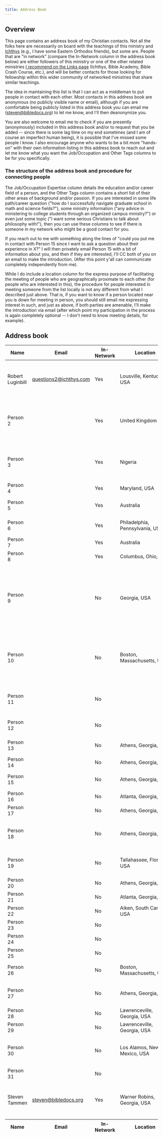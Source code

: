 ```yaml
---
title: Address Book
---
```


## Overview

This page contains an address book of my Christian contacts. Not all the folks here are necessarily on board with the teachings of this ministry and [Ichthys](https://ichthys.com/) (e.g., I have some Eastern Orthodox friends), but some are. People that are "in network" (compare the In-Network column in the address book below) are either followers of this ministry or one of the other related ministries [I recommend on the Links page](/links/#links-to-other-teaching-ministries-teachers) (Ichthys, Bible Academy, Bible Crash Course, etc.), and will be better contacts for those looking for fellowship within this wider community of networked ministries that share similar teachings.

The idea in maintaining this list is that I can act as a middleman to put people in contact with each other. Most contacts in this address book are anonymous (no publicly visible name or email), although if you are comfortable being publicly listed in this address book you can email me ([steven@bibledocs.org](mailto:steven@bibledocs.org)) to let me know, and I'll then deanonymize you.

You are also welcome to email me to check if you are presently (anonymously) included in this address book and/or to request that you be added -- since there is some lag time on my end sometimes (and I am of course an imperfect human being), it is possible that I've missed some people I know. I also encourage anyone who wants to be a bit more "hands-on" with their own information listing in this address book to reach out and let me know what you want the Job/Occupation and Other Tags columns to be for you specifically.

### The structure of the address book and procedure for connecting people

The Job/Occupation Expertise column details the education and/or career field of a person, and the Other Tags column contains a short list of their other areas of background and/or passion. If you are interested in some life path/career question ("how do I successfully navigate graduate school in math and science fields?"), some ministry information ("any advice in ministering to college students through an organized campus ministry?") or even just some topic ("I want some serious Christians to talk about philosophy with!"), then you can use these columns to see if there is someone in my network who might be a good contact for you.

If you reach out to me with something along the lines of "could you put me in contact with Person 15 since I want to ask a question about their experience in X?" I will then privately email Person 15 with a bit of information about you, and then if they are interested, I'll CC both of you on an email to make the introduction. (After this point y'all can communicate completely independently from me).

While I do include a location column for the express purpose of facilitating the meeting of people who are geographically proximate to each other (for people who are interested in this), the procedure for people interested in meeting someone from the list locally is not any different from what I described just above. That is, if you want to know if a person located near you is down for meeting in person, you should still email me expressing interest in such, and just as above, if both parties are amenable, I'll make the introduction via email (after which point my participation in the process is again completely optional -- I don't need to know meeting details, for example).

## Address book

<link rel="stylesheet" type="text/css" href="https://cdn.datatables.net/1.10.22/css/jquery.dataTables.min.css">
<link rel="stylesheet" type="text/css" href="https://cdn.datatables.net/fixedheader/3.1.7/css/fixedHeader.dataTables.min.css">

<style>
thead input {
  width: 100%;
  color: initial;
  font: initial;
}
</style>

<table id="example" class="display" style="width:100%">

<thead><tr><th>Name</th><th>Email</th><th>In-Network</th><th>Location</th><th>Job/Occupation Expertise</th><th>Other Tags</th></tr></thead>

<tr><td>Robert Luginbill</td><td><a href="mailto:questions2@ichthys.com">questions2@ichthys.com</a></td><td>Yes</td><td>Lousville, Kentucky, USA</td><td>Classics academia, academia more generally</td><td>Most qualified Bible teacher I know, academic and technical expertise</td></tr>
<tr><td>Person 2</td><td> </td><td>Yes</td><td>United Kingdom</td><td>Self-employment</td><td>Living minimalistic life, academic preparation, Catholicism (ex-Caltholic perspective)</td></tr>
<tr><td>Person 3</td><td> </td><td>Yes</td><td>Nigeria</td><td>Physics</td><td>Growing up and living in a foreign country with harsher circumstances than America</td></tr>
<tr><td>Person 4</td><td> </td><td>Yes</td><td>Maryland, USA</td><td>Welding</td><td></td></tr>
<tr><td>Person 5</td><td> </td><td>Yes</td><td>Australia</td><td></td><td>Mormonism (ex-Mormon perspective)</td></tr>
<tr><td>Person 6</td><td> </td><td>Yes</td><td>Philadelphia, Pennsylvania, USA</td><td>Self-employment</td><td>Setting up one's own business</td></tr>
<tr><td>Person 7</td><td> </td><td>Yes</td><td>Australia</td><td>Architectural design</td><td></td></tr>
<tr><td>Person 8</td><td> </td><td>Yes</td><td>Columbus, Ohio, USA</td><td>Art school, sales positions</td><td></td></tr>
<tr><td>Person 9</td><td> </td><td>No</td><td>Georgia, USA</td><td>Air Force Linguist, working for Air Force</td><td>Value of education, eschewing normal path in life, German, Korean, having an internationally-minded perspective as an American</td></tr>
<tr><td>Person 10</td><td> </td><td>No</td><td>Boston, Massachusetts, USA</td><td></td><td>Eastern Orthodoxy, perspective of a Protestant who converted to Eastern Orthodoxy, Church fathers</td></tr>
<tr><td>Person 11</td><td> </td><td>No</td><td></td><td></td><td>French (religious) history, french culture, Iranian culture, Farsi</td></tr>
<tr><td>Person 12</td><td> </td><td>No</td><td></td><td></td><td>Living a life of service, deacon role</td></tr>
<tr><td>Person 13</td><td> </td><td>No</td><td>Athens, Georgia, USA</td><td></td><td>Living a life of service, deacon role</td></tr>
<tr><td>Person 14</td><td> </td><td>No</td><td>Athens, Georgia, USA</td><td></td><td>Elder role in local church</td></tr>
<tr><td>Person 15</td><td> </td><td>No</td><td>Athens, Georgia, USA</td><td></td><td>Art and culture (C.S. Lewis, etc.)</td></tr>
<tr><td>Person 16</td><td> </td><td>No</td><td>Atlanta, Georgia, USA</td><td>IBM</td><td>Mission work, Scotland</td></tr>
<tr><td>Person 17</td><td> </td><td>No</td><td>Athens, Georgia, USA</td><td>Philosophy academia</td><td>Philosophy</td></tr>
<tr><td>Person 18</td><td> </td><td>No</td><td>Athens, Georgia, USA</td><td>Linguistics, Hebrew</td><td>Perspective of a Protestant who converted to Eastern Orthodoxy</td></tr>
<tr><td>Person 19</td><td> </td><td>No</td><td>Tallahassee, Florida, USA</td><td></td><td>College campus ministry (RUF in particular)</td></tr>
<tr><td>Person 20</td><td> </td><td>No</td><td>Athens, Georgia, USA</td><td>Classics, math, Chinese</td><td></td></tr>
<tr><td>Person 21</td><td> </td><td>No</td><td>Atlanta, Georgia, USA</td><td>Computer science</td><td></td></tr>
<tr><td>Person 22</td><td> </td><td>No</td><td>Aiken, South Carolina, USA</td><td>Mechanical engineering</td><td></td></tr>
<tr><td>Person 23</td><td> </td><td>No</td><td></td><td>Architecture, civil engineering</td><td></td></tr>
<tr><td>Person 24</td><td> </td><td>No</td><td></td><td>Aerospace engineering</td><td></td></tr>
<tr><td>Person 25</td><td> </td><td>No</td><td></td><td>Industrial engineering</td><td></td></tr>
<tr><td>Person 26</td><td> </td><td>No</td><td>Boston, Massachusetts, USA</td><td>Math academia, academia more generally</td><td></td></tr>
<tr><td>Person 27</td><td> </td><td>No</td><td>Athens, Georgia, USA</td><td>Russian language, Russian literature, Piano</td><td>Philosophy</td></tr>
<tr><td>Person 28</td><td> </td><td>No</td><td>Lawrenceville, Georgia, USA</td><td>Experimental physics</td><td></td></tr>
<tr><td>Person 29</td><td> </td><td>No</td><td>Lawrenceville, Georgia, USA</td><td>Electrical engineering</td><td></td></tr>
<tr><td>Person 30</td><td> </td><td>No</td><td>Los Alamos, New Mexico, USA</td><td></td><td>The perspective that comes with age and experience</td></tr>
<tr><td>Person 31</td><td> </td><td>No</td><td></td><td>Industrial engineering</td><td></td></tr>
<tr><td>Steven Tammen</td><td><a href="mailto:steven@bibledocs.org">steven@bibledocs.org</a></td><td>Yes</td><td>Warner Robins, Georgia, USA</td><td>Classics, computer science, working for Air Force</td><td>Productivity and efficiency, gear, software, exercise, nutrition, health</td></tr>

<tfoot><tr><th>Name</th><th>Email</th><th>In-Network</th><th>Location</th><th>Job/Occupation Expertise</th><th>Other Tags</th></tr></tfoot>

		
</table>




<script type="text/javascript" src="https://code.jquery.com/jquery-3.5.1.js"></script>
<script type="text/javascript" src="https://cdn.datatables.net/1.10.22/js/jquery.dataTables.min.js"></script>
<script type="text/javascript" src="https://cdn.datatables.net/fixedheader/3.1.7/js/dataTables.fixedHeader.min.js"></script>

<script type="text/javascript">
$(document).ready(function() {
    // Setup - add a text input to each footer cell
    $('#example thead tr').clone(true).appendTo( '#example thead' );
    $('#example thead tr:eq(1) th').each( function (i) {
        var title = $(this).text();
        $(this).html( '<input type="text" placeholder="Search '+title+'" />' );
 
        $( 'input', this ).on( 'keyup change', function () {
            if ( table.column(i).search() !== this.value ) {
                table
                    .column(i)
                    .search( this.value )
                    .draw();
            }
        } );
    } );
 
    var table = $('#example').DataTable( {
        orderCellsTop: true,
        fixedHeader: true
    } );
} );
</script>

